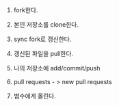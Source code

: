 1. fork한다.
2. 본인 저장소를 clone한다. 
3. sync fork로 갱신한다.
4. 갱신된 파일을 pull한다.

5. 나의 저장소에 add/commit/push 
6. pull requests - > new pull requests
7. 범수에게 올린다.